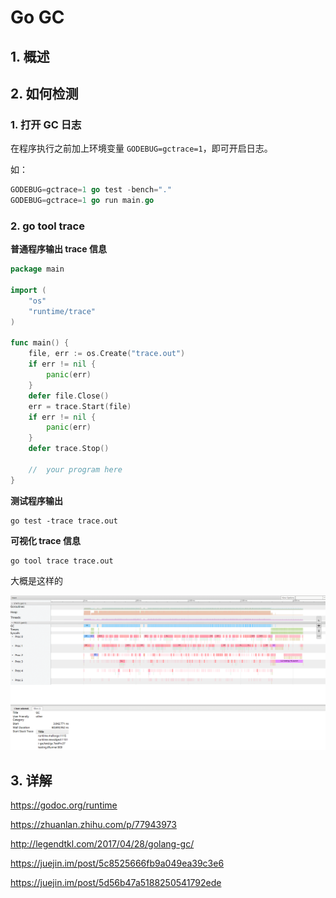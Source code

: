 # Go GC

## 1. 概述



## 2. 如何检测

### 1. 打开 GC 日志

在程序执行之前加上环境变量 `GODEBUG=gctrace=1`，即可开启日志。

如：

```go 
GODEBUG=gctrace=1 go test -bench="."
GODEBUG=gctrace=1 go run main.go
```



### 2. go tool trace

**普通程序输出 trace 信息**

```go
package main

import (
	"os"
	"runtime/trace"
)

func main() {
	file, err := os.Create("trace.out")
	if err != nil {
		panic(err)
	}
	defer file.Close()
	err = trace.Start(file)
	if err != nil {
		panic(err)
	}
	defer trace.Stop()

	// 	your program here
}

```

**测试程序输出**

```shell
go test -trace trace.out
```



**可视化 trace 信息**

```shell
go tool trace trace.out 
```

大概是这样的

![](go-gc-trace.png)

## 3. 详解

https://godoc.org/runtime

https://zhuanlan.zhihu.com/p/77943973

http://legendtkl.com/2017/04/28/golang-gc/

https://juejin.im/post/5c8525666fb9a049ea39c3e6

https://juejin.im/post/5d56b47a5188250541792ede

